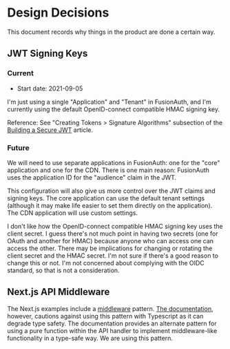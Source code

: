# Design Decisions

This document records why things in the product are done a certain way.

## JWT Signing Keys

### Current

- Start date: 2021-09-05

I'm just using a single "Application" and "Tenant" in FusionAuth, and I'm currently using the default OpenID-connect compatible HMAC signing key.

Reference: See "Creating Tokens > Signature Algorithms" subsection of the [Building a Secure JWT][1] article.

[1]: https://fusionauth.io/learn/expert-advice/tokens/building-a-secure-jwt/

### Future

We will need to use separate applications in FusionAuth: one for the "core" application and one for the CDN. There is one main reason: FusionAuth uses the application ID for the "audience" claim in the JWT.

This configuration will also give us more control over the JWT claims and signing keys. The core application can use the default tenant settings (although it may make life easier to set them directly on the application). The CDN application will use custom settings.

I don't like how the OpenID-connect compatible HMAC signing key uses the client secret. I guess there's not much point in having two secrets (one for OAuth and another for HMAC) because anyone who can access one can access the other. There may be implications for changing or rotating the client secret and the HMAC secret. I'm not sure if there's a good reason to change this or not. I'm not concerned about complying with the OIDC standard, so that is not a consideration.

## Next.js API Middleware

The Next.js examples include a [middleware][2] pattern. [The documentation][3], however, cautions against using this pattern with Typescript as it can degrade type safety. The documentation provides an alternate pattern for using a pure function within the API handler to implement middleware-like functionality in a type-safe way. We are using this pattern.

[2]: https://github.com/vercel/next.js/tree/canary/examples/api-routes-middleware
[3]: https://nextjs.org/docs/api-routes/api-middlewares#extending-the-reqres-objects-with-typescript

